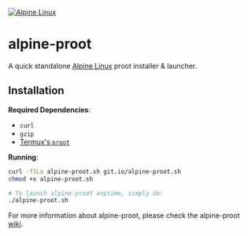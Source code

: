 [![Alpine Linux](https://alpinelinux.org/alpinelinux-logo.svg)](https://alpinelinux.org)

# alpine-proot 

A quick standalone [Alpine Linux](https://alpinelinux.org) proot installer & launcher.

## Installation

**Required Dependencies**:

- `curl`
- `gzip`
- [Termux's `proot`](https://github.com/termux/proot)

**Running**:

```sh
curl -fSLo alpine-proot.sh git.io/alpine-proot.sh
chmod +x alpine-proot.sh 

# To launch alpine-proot anytime, simply do:
./alpine-proot.sh
```

For more information about alpine-proot, please check the alpine-proot [wiki](https://github.com/Yonle/alpine-proot/wiki).
